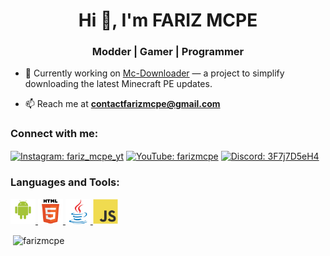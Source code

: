 <h1 align="center">Hi 👋, I'm FARIZ MCPE</h1>
<h3 align="center">Modder | Gamer | Programmer</h3>

- 🔭 Currently working on [Mc-Downloader](https://github.com/farizmcpe/Mc-Downloader) — a project to simplify downloading the latest Minecraft PE updates.

- 📫 Reach me at **contactfarizmcpe@gmail.com**

<h3 align="left">Connect with me:</h3>
<p align="left">
<a href="https://instagram.com/fariz_mcpe_yt" target="_blank"><img align="center" src="https://raw.githubusercontent.com/rahuldkjain/github-profile-readme-generator/master/src/images/icons/Social/instagram.svg" alt="Instagram: fariz_mcpe_yt" height="30" width="40" /></a>
<a href="https://www.youtube.com/c/farizmcpe" target="_blank"><img align="center" src="https://raw.githubusercontent.com/rahuldkjain/github-profile-readme-generator/master/src/images/icons/Social/youtube.svg" alt="YouTube: farizmcpe" height="30" width="40" /></a>
<a href="https://discord.gg/3F7j7D5eH4" target="_blank"><img align="center" src="https://raw.githubusercontent.com/rahuldkjain/github-profile-readme-generator/master/src/images/icons/Social/discord.svg" alt="Discord: 3F7j7D5eH4" height="30" width="40" /></a>
</p>

<h3 align="left">Languages and Tools:</h3>
<p align="left">
<a href="https://developer.android.com" target="_blank" rel="noreferrer"> 
  <img src="https://raw.githubusercontent.com/devicons/devicon/master/icons/android/android-original-wordmark.svg" alt="Android" width="40" height="40"/> 
</a> 
<a href="https://www.w3.org/html/" target="_blank" rel="noreferrer">
  <img src="https://raw.githubusercontent.com/devicons/devicon/master/icons/html5/html5-original-wordmark.svg" alt="HTML5" width="40" height="40"/> 
</a> 
<a href="https://www.java.com" target="_blank" rel="noreferrer">
  <img src="https://raw.githubusercontent.com/devicons/devicon/master/icons/java/java-original.svg" alt="Java" width="40" height="40"/> 
</a> 
<a href="https://developer.mozilla.org/en-US/docs/Web/JavaScript" target="_blank" rel="noreferrer">
  <img src="https://raw.githubusercontent.com/devicons/devicon/master/icons/javascript/javascript-original.svg" alt="JavaScript" width="40" height="40"/> 
</a>
</p>

<p>&nbsp;<img align="center" src="https://github-readme-stats.vercel.app/api?username=farizmcpe&show_icons=true&locale=en" alt="farizmcpe" /></p>
